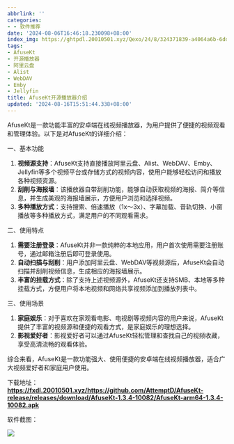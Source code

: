 ```yaml
---
abbrlink: ''
categories:
- - 软件推荐
date: '2024-08-06T16:46:18.230098+08:00'
index_img: https://ghtpdl.20010501.xyz/Qexo/24/8/324371839-a4064a6b-6dd8-4ead-be83-3820845a81e4_8c0b56a594071755f5d0fb1738bd2ec7.jpg
tags:
- AfuseKt
- 开源播放器
- 阿里云盘
- Alist
- WebDAV
- Emby
- Jellyfin
title: AfuseKt开源播放器介绍
updated: '2024-08-16T15:51:44.338+08:00'
---
```

AfuseKt是一款功能丰富的安卓端在线视频播放器，为用户提供了便捷的视频观看和管理体验。以下是对AfuseKt的详细介绍：

一、基本功能

1. **视频源支持**：AfuseKt支持直接播放阿里云盘、Alist、WebDAV、Emby、Jellyfin等多个视频平台或存储方式的视频内容，使用户能够轻松访问和播放各种视频资源。
2. **刮削与海报墙**：该播放器自带刮削功能，能够自动获取视频的海报、简介等信息，并生成美观的海报墙展示，方便用户浏览和选择视频。
3. **多种播放方式**：支持搜索、倍速播放（1x～3x）、字幕加载、音轨切换、小窗播放等多种播放方式，满足用户的不同观看需求。

二、使用特点

1. **需要注册登录**：AfuseKt并非一款纯粹的本地应用，用户首次使用需要注册账号，通过邮箱注册后即可登录使用。
2. **自动扫描与刮削**：用户添加阿里云盘、WebDAV等视频源后，AfuseKt会自动扫描并刮削视频信息，生成相应的海报墙展示。
3. **丰富的挂载方式**：除了支持上述视频源外，AfuseKt还支持SMB、本地等多种挂载方式，方便用户将本地视频和网络共享视频添加到播放列表中。

三、使用场景

1. **家庭娱乐**：对于喜欢在家观看电影、电视剧等视频内容的用户来说，AfuseKt提供了丰富的视频源和便捷的观看方式，是家庭娱乐的理想选择。
2. **影视爱好者**：影视爱好者可以通过AfuseKt轻松管理和查找自己的视频收藏，享受高清流畅的观看体验。

综合来看，AfuseKt是一款功能强大、使用便捷的安卓端在线视频播放器，适合广大视频爱好者和家庭用户使用。

下载地址：**https://fxdl.20010501.xyz/https://github.com/AttemptD/AfuseKt-release/releases/download/AfuseKt-1.3.4-10082/AfuseKt-arm64-1.3.4-10082.apk**

软件截图：

![](https://fxdl.20010501.xyz/https://raw.githubusercontent.com/tianpengwan/hexoxxtc/master/Qexo/24/8/324371839-a4064a6b-6dd8-4ead-be83-3820845a81e4_8c0b56a594071755f5d0fb1738bd2ec7.jpg)
